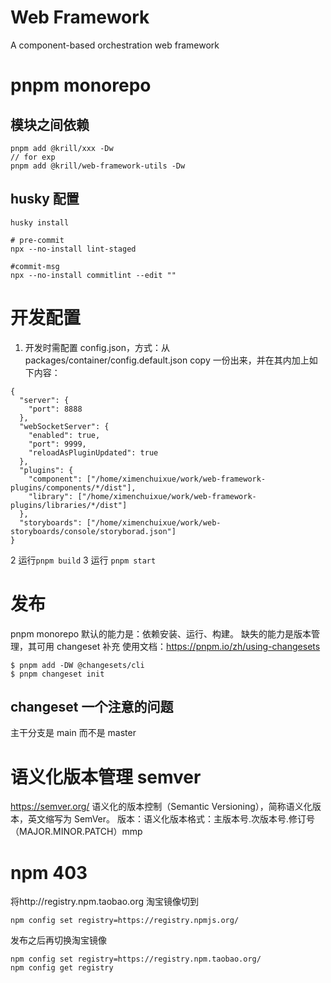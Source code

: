 # Web Framework

A component-based orchestration web framework

# pnpm monorepo

## 模块之间依赖

```
pnpm add @krill/xxx -Dw
// for exp
pnpm add @krill/web-framework-utils -Dw
```

## husky 配置

```
husky install

# pre-commit
npx --no-install lint-staged

#commit-msg
npx --no-install commitlint --edit ""
```

# 开发配置

1. 开发时需配置 config.json，方式：从 packages/container/config.default.json copy 一份出来，并在其内加上如下内容：

```
{
  "server": {
    "port": 8888
  },
  "webSocketServer": {
    "enabled": true,
    "port": 9999,
    "reloadAsPluginUpdated": true
  },
  "plugins": {
    "component": ["/home/ximenchuixue/work/web-framework-plugins/components/*/dist"],
    "library": ["/home/ximenchuixue/work/web-framework-plugins/libraries/*/dist"]
  },
  "storyboards": ["/home/ximenchuixue/work/web-storyboards/console/storyborad.json"]
}
```

2 运行`pnpm build`
3 运行 `pnpm start`

# 发布

pnpm monorepo 默认的能力是：依赖安装、运行、构建。
缺失的能力是版本管理，其可用 changeset 补充
使用文档：https://pnpm.io/zh/using-changesets

```
$ pnpm add -DW @changesets/cli
$ pnpm changeset init
```

## changeset 一个注意的问题

主干分支是 main 而不是 master

# 语义化版本管理 semver

https://semver.org/
语义化的版本控制（Semantic Versioning），简称语义化版本，英文缩写为 SemVer。
版本：语义化版本格式：主版本号.次版本号.修订号（MAJOR.MINOR.PATCH）mmp

# npm 403

将http://registry.npm.taobao.org 淘宝镜像切到

```
npm config set registry=https://registry.npmjs.org/
```

发布之后再切换淘宝镜像

```
npm config set registry=https://registry.npm.taobao.org/
npm config get registry
```
